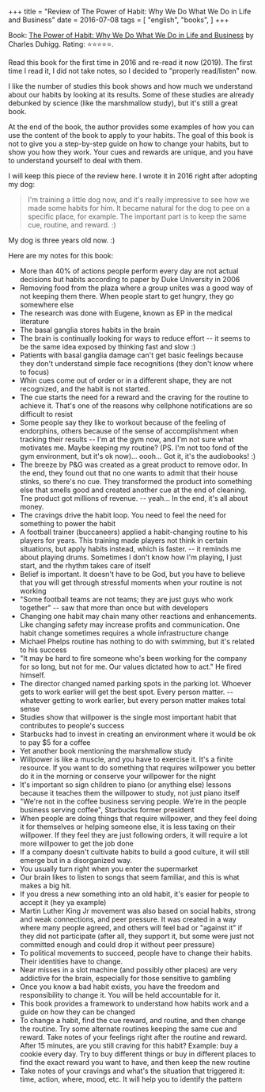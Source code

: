 +++
title = "Review of The Power of Habit: Why We Do What We Do in Life and Business"
date = 2016-07-08
tags = [
    "english",
    "books",
]
+++

Book: [The Power of Habit: Why We Do What We Do in Life and Business](https://www.goodreads.com/book/show/12609433) by Charles Duhigg. Rating: ⭐️⭐️⭐️⭐️⭐️.

Read this book for the first time in 2016 and re-read it now (2019). The first time I read it, I did not take notes, so I decided to "properly read/listen" now.

I like the number of studies this book shows and how much we understand about our habits by looking at its results. Some of these studies are already debunked by science (like the marshmallow study), but it's still a great book.

At the end of the book, the author provides some examples of how you can use the content of the book to apply to your habits. The goal of this book is not to give you a step-by-step guide on how to change your habits, but to show you how they work. Your cues and rewards are unique, and you have to understand yourself to deal with them.

I will keep this piece of the review here. I wrote it in 2016 right after adopting my dog:

> I'm training a little dog now, and it's really impressive to see how we made some habits for him. It became natural for the dog to pee on a specific place, for example. The important part is to keep the same cue, routine, and reward. :)

My dog is three years old now. :)

Here are my notes for this book:

- More than 40% of actions people perform every day are not actual decisions but habits according to paper by Duke University in 2006
- Removing food from the plaza where a group unites was a good way of not keeping them there. When people start to get hungry, they go somewhere else
- The research was done with Eugene, known as EP in the medical literature
- The basal ganglia stores habits in the brain
- The brain is continually looking for ways to reduce effort -- it seems to be the same idea exposed by thinking fast and slow :)
- Patients with basal ganglia damage can't get basic feelings because they don't understand simple face recognitions (they don't know where to focus)
- Whin cues come out of order or in a different shape, they are not recognized, and the habit is not started.
- The cue starts the need for a reward and the craving for the routine to achieve it. That's one of the reasons why cellphone notifications are so difficult to resist
- Some people say they like to workout because of the feeling of endorphins, others because of the sense of accomplishment when tracking their results -- I'm at the gym now, and I'm not sure what motivates me. Maybe keeping my routine? (PS. I'm not too fond of the gym environment, but it's ok now)... oooh... Got it, it's the audiobooks! :)
- The breeze by P&G was created as a great product to remove odor. In the end, they found out that no one wants to admit that their house stinks, so there's no cue. They transformed the product into something else that smells good and created another cue at the end of cleaning. Tne product got millions of revenue. -- yeah... In the end, it's all about money.
- The cravings drive the habit loop. You need to feel the need for something to power the habit
- A football trainer (buccaneers) applied a habit-changing routine to his players for years. This training made players not think in certain situations, but apply habits instead, which is faster. -- it reminds me about playing drums. Sometimes I don't know how I'm playing, I just start, and the rhythm takes care of itself
- Belief is important. It doesn't have to be God, but you have to believe that you will get through stressful moments when your routine is not working
- "Some football teams are not teams; they are just guys who work together" -- saw that more than once but with developers
- Changing one habit may chain many other reactions and enhancements. Like changing safety may increase profits and communication. One habit change sometimes requires a whole infrastructure change
- Michael Phelps routine has nothing to do with swimming, but it's related to his success
- "It may be hard to fire someone who's been working for the company for so long, but not for me. Our values dictated how to act." He fired himself.
- The director changed named parking spots in the parking lot. Whoever gets to work earlier will get the best spot. Every person matter. -- whatever getting to work earlier, but every person matter makes total sense
- Studies show that willpower is the single most important habit that contributes to people's success
- Starbucks had to invest in creating an environment where it would be ok to pay $5 for a coffee
- Yet another book mentioning the marshmallow study
- Willpower is like a muscle, and you have to exercise it. It's a finite resource. If you want to do something that requires willpower you better do it in the morning or conserve your willpower for the night
- It's important so sign children to piano (or anything else) lessons because it teaches them the willpower to study, not just piano itself
- "We're not in the coffee business serving people. We're in the people business serving coffee", Starbucks former president
- When people are doing things that require willpower, and they feel doing it for themselves or helping someone else, it is less taxing on their willpower. If they feel they are just following orders, it will require a lot more willpower to get the job done
- If a company doesn't cultivate habits to build a good culture, it will still emerge but in a disorganized way.
- You usually turn right when you enter the supermarket
- Our brain likes to listen to songs that seem familiar, and this is what makes a big hit.
- If you dress a new something into an old habit, it's easier for people to accept it (hey ya example)
- Martin Luther King Jr movement was also based on social habits, strong and weak connections, and peer pressure. It was created in a way where many people agreed, and others will feel bad or "against it" if they did not participate (after all, they support it, but some were just not committed enough and could drop it without peer pressure)
- To political movements to succeed, people have to change their habits. Their identities have to change.
- Near misses in a slot machine (and possibly other places) are very addictive for the brain, especially for those sensitive to gambling
- Once you know a bad habit exists, you have the freedom and responsibility to change it. You will be held accountable for it.
- This book provides a framework to understand how habits work and a guide on how they can be changed
- To change a habit, find the cue reward, and routine, and then change the routine. Try some alternate routines keeping the same cue and reward. Take notes of your feelings right after the routine and reward. After 15 minutes, are you still craving for this habit? Example: buy a cookie every day. Try to buy different things or buy in different places to find the exact reward you want to have, and then keep the new routine
- Take notes of your cravings and what's the situation that triggered it: time, action, where, mood, etc. It will help you to identify the pattern
